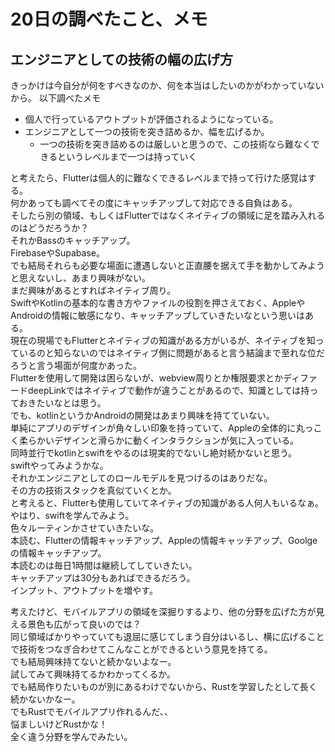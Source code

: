 # 20日の調べたこと、メモ

## エンジニアとしての技術の幅の広げ方

きっかけは今自分が何をすべきなのか、何を本当はしたいのかがわかっていないから。
以下調べたメモ

- 個人で行っているアウトプットが評価されるようになっている。
- エンジニアとして一つの技術を突き詰めるか、幅を広げるか。
  - 一つの技術を突き詰めるのは厳しいと思うので、この技術なら難なくできるというレベルまで一つは持っていく

と考えたら、Flutterは個人的に難なくできるレベルまで持って行けた感覚はする。  
何かあっても調べてその度にキャッチアップして対応できる自負はある。  
そしたら別の領域、もしくはFlutterではなくネイティブの領域に足を踏み入れるのはどうだろうか？  
それかBassのキャッチアップ。  
FirebaseやSupabase。  
でも結局それらも必要な場面に遭遇しないと正直腰を据えて手を動かしてみようと思えないし、あまり興味がない。  
まだ興味があるとすればネイティブ周り。  
SwiftやKotlinの基本的な書き方やファイルの役割を押さえておく、AppleやAndroidの情報に敏感になり、キャッチアップしていきたいなという思いはある。  
現在の現場でもFlutterとネイティブの知識がある方がいるが、ネイティブを知っているのと知らないのではネイティブ側に問題があると言う結論まで至れな位だろうと言う場面が何度かあった。  
Flutterを使用して開発は困らないが、webview周りとか権限要求とかディファードdeepLinkではネイティブで動作が違うことがあるので、知識としては持っておきたいなとは思う。  
でも、kotlinというかAndroidの開発はあまり興味を持てていない。  
単純にアプリのデザインが角々しい印象を持っていて、Appleの全体的に丸っこく柔らかいデザインと滑らかに動くインタラクションが気に入っている。  
同時並行でkotlinとswiftをやるのは現実的でないし絶対続かないと思う。  
swiftやってみようかな。  
それかエンジニアとしてのロールモデルを見つけるのはありだな。  
その方の技術スタックを真似ていくとか。  
と考えると、Flutterも使用していてネイティブの知識がある人何人もいるなぁ。
やはり、swiftを学んでみよう。  
色々ルーティンかさせていきたいな。  
本読む、Flutterの情報キャッチアップ、Appleの情報キャッチアップ、Goolgeの情報キャッチアップ。  
本読むのは毎日1時間は継続してしていきたい。  
キャッチアップは30分もあればできるだろう。  
インプット、アウトプットを増やす。  

考えたけど、モバイルアプリの領域を深掘りするより、他の分野を広げた方が見える景色も広がって良いのでは？  
同じ領域ばかりやっていても退屈に感じてしまう自分はいるし、横に広げることで技術をつなぎ合わせてこんなことができるという意見を持てる。  
でも結局興味持てないと続かないよなー。  
試してみて興味持てるかわかってくるか。  
でも結局作りたいものが別にあるわけでないから、Rustを学習したとして長く続かないかなー。  
でもRustでモバイルアプリ作れるんだ、、  
悩ましいけどRustかな！  
全く違う分野を学んでみたい。  
